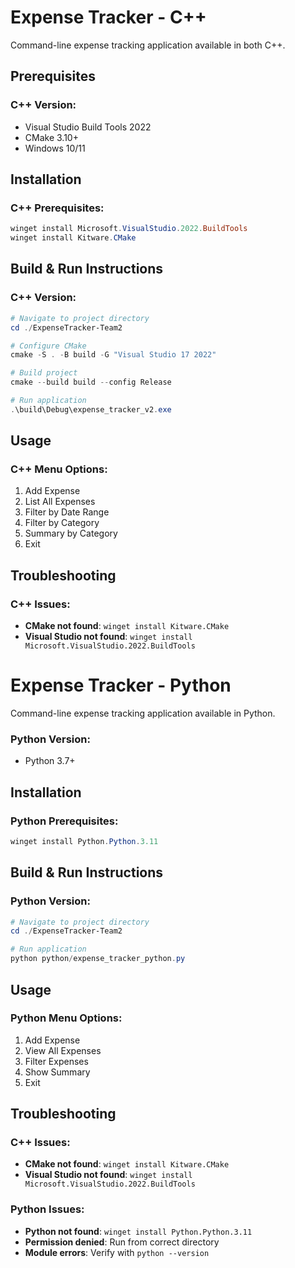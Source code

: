 # Expense Tracker - C++

Command-line expense tracking application available in both C++.

## Prerequisites

### C++ Version:
- Visual Studio Build Tools 2022
- CMake 3.10+
- Windows 10/11

## Installation

### C++ Prerequisites:
```powershell
winget install Microsoft.VisualStudio.2022.BuildTools
winget install Kitware.CMake
```
## Build & Run Instructions

### C++ Version:
```powershell
# Navigate to project directory
cd ./ExpenseTracker-Team2

# Configure CMake
cmake -S . -B build -G "Visual Studio 17 2022"

# Build project
cmake --build build --config Release

# Run application
.\build\Debug\expense_tracker_v2.exe
```

## Usage

### C++ Menu Options:
1. Add Expense
2. List All Expenses
3. Filter by Date Range
4. Filter by Category
5. Summary by Category
0. Exit

## Troubleshooting

### C++ Issues:
- **CMake not found**: `winget install Kitware.CMake`
- **Visual Studio not found**: `winget install Microsoft.VisualStudio.2022.BuildTools`


# Expense Tracker - Python
Command-line expense tracking application available in Python.

### Python Version:
- Python 3.7+

## Installation

### Python Prerequisites:
```powershell
winget install Python.Python.3.11
```

## Build & Run Instructions

### Python Version:
```powershell
# Navigate to project directory
cd ./ExpenseTracker-Team2

# Run application
python python/expense_tracker_python.py
```

## Usage

### Python Menu Options:
1. Add Expense
2. View All Expenses
3. Filter Expenses
4. Show Summary
5. Exit

## Troubleshooting

### C++ Issues:
- **CMake not found**: `winget install Kitware.CMake`
- **Visual Studio not found**: `winget install Microsoft.VisualStudio.2022.BuildTools`

### Python Issues:
- **Python not found**: `winget install Python.Python.3.11`
- **Permission denied**: Run from correct directory
- **Module errors**: Verify with `python --version`
